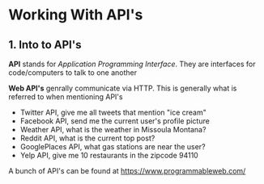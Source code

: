 # Working With API's

## 1. Into to API's

__API__ stands for _Application Programming Interface_. They are interfaces for code/computers to talk to one another

__Web API's__ genrally communicate via HTTP. This is generally what is referred to when mentioning API's

- Twitter API, give me all tweets that mention "ice cream"
- Facebook API, send me the current user's profile picture
- Weather API, what is the weather in Missoula Montana?
- Reddit API, what is the current top post?
- GooglePlaces API, what gas stations are near the user?
- Yelp API, give me 10 restaurants in the zipcode 94110

A bunch of API's can be found at https://www.programmableweb.com/